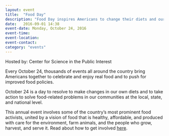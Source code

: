```yaml
---
layout: event
title:  "Food Day"
description: "Food Day inspires Americans to change their diets and our food policies."
date:   2016-09-01 14:38
event-date: Monday, October 24, 2016
event-time: 
event-location: 
event-contact: 
category: "events"
---
```

Hosted by: Center for Science in the Public Interest

Every October 24, thousands of events all around the country bring Americans together to celebrate and enjoy real food and to push for improved food policies.

October 24 is a day to resolve to make changes in our own diets and to take action to solve food-related problems in our communities at the local, state, and national level.

This annual event involves some of the country’s most prominent food activists, united by a vision of food that is healthy, affordable, and produced with care for the environment, farm animals, and the people who grow, harvest, and serve it. Read about how to get involved [here](http://www.foodday.org/get_involved).

